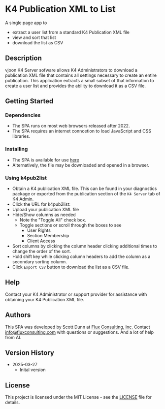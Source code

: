 # K4 Publication XML to List

A single page app to 
  - extract a user list from a standard K4 Publication XML file
  - view and sort that list
  - download the list as CSV

## Description

vjoon K4 Server sofware allows K4 Administrators to download a publication XML file
that contains all settings necessary to create an entire publication. 
This application extracts a small subset of that information to create a user list
and provides the ability to download it as a CSV file.

## Getting Started

### Dependencies

* The SPA runs on most web browsers released after 2022.
* The SPA requires an internet conncetion to load JavaScript and CSS libraries.

### Installing

* The SPA is available for use [here](https://scottdunnflux.github.io/k4pub2list/)
* Alternatively, the file may be downloaded and opened in a browser.

### Using k4pub2list

* Obtain a K4 publication XML file. This can be found in your diagnostics package or exported from 
  the publication section of the `K4 Server` tab of K4 Admin.
* Click the URL for k4pub2list:
* Upload your publication XML file
* Hide/Show columns as needed
   - Note the "Toggle All" check box.
   - Toggle sections or scroll through the boxes to see
      - User Rights
      - Section Membership
      - Client Access
* Sort columns by clicking the column header clicking additional times to change the order of the sort.
* Hold shift key while clicking column headers to add the column as a secondary sorting column.
* Click `Export CSV` button to download the list as a CSV file.

## Help

Contact your K4 Administrator or support provider for assistance with obtaining your K4 Publication XML file.

## Authors

This SPA was developed by Scott Dunn at [Flux Consulting, Inc.](https://fluxconsulting.com) Contact [info@fluxconsulting.com](mailto:info@fluxconsulting.com) with questions or suggestions. And a lot of help from AI.

## Version History

* 2025-03-27
    * Inital version

## License

This project is licensed under the MIT License - see the [LICENSE](License.md) file for details.

